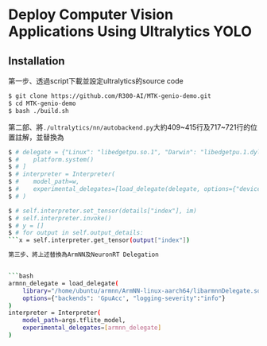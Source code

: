 # Deploy Computer Vision Applications Using Ultralytics YOLO

## Installation
第一步、透過script下載並設定ultralytics的source code
```bash
$ git clone https://github.com/R300-AI/MTK-genio-demo.git
$ cd MTK-genio-demo
$ bash ./build.sh
```

第二部、將`./ultralytics/nn/autobackend.py`大約409~415行及717~721行的位置註解，並替換為
  ```bash
  $ # delegate = {"Linux": "libedgetpu.so.1", "Darwin": "libedgetpu.1.dylib", "Windows": "edgetpu.dll"}[
  $ #    platform.system()
  $ # ]
  $ # interpreter = Interpreter(
  $ #    model_path=w,
  $ #    experimental_delegates=[load_delegate(delegate, options={"device": device})],
  $ # )
  ```
  ```bash
  $ # self.interpreter.set_tensor(details["index"], im)
  $ # self.interpreter.invoke()
  $ # y = []
  $ # for output in self.output_details:
  ```x = self.interpreter.get_tensor(output["index"])

第三步、將上述替換為ArmNN及NeuronRT Delegation


  ```bash
  armnn_delegate = load_delegate(
      library="/home/ubuntu/armnn/ArmNN-linux-aarch64/libarmnnDelegate.so",
      options={"backends": 'GpuAcc', "logging-severity":"info"}
  )
  interpreter = Interpreter(
      model_path=args.tflite_model, 
      experimental_delegates=[armnn_delegate]
  )    
  ```
